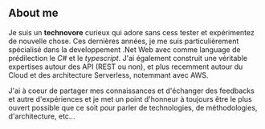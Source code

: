 ## About me

Je suis un **technovore** curieux qui adore sans cess tester et expérimentez de nouvelle chose.
Ces dernières années, je me suis particulièrement spécialisé dans la developpement .Net Web avec comme language de prédilection le *C#* et le *typescript*.
J'ai également construit une véritable expertises autour des API (REST ou non), et plus recemment autour du Cloud et des architecture Serverless, notemmant avec AWS.

J'ai à coeur de partager mes connaissances et d'échanger des feedbacks et autre d'expériences et je met un point d'honneur à toujours être le plus ouvert possible que ce soit pour parler de technologies, de méthodologies, d'architecture, etc...
